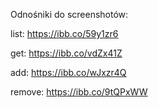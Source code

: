 Odnośniki do screenshotów:

list: https://ibb.co/59y1zr6

get: https://ibb.co/vdZx41Z

add: https://ibb.co/wJxzr4Q

remove: https://ibb.co/9tQPxWW